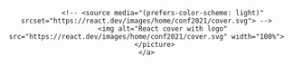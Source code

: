 <!--
**AnthonyBrancato/.github** is a ✨ _special_ ✨ repository because its `profile/README.md` (this file) appears on your GitHub profile.

Here are some ideas to get you started:

- 🔭 I’m currently working on ...
- 🌱 I’m currently learning ...
- 👯 I’m looking to collaborate on ...
- 🤔 I’m looking for help with ...
- 💬 Ask me about ...
- 📫 How to reach me: ...
- 😄 Pronouns: ...
- ⚡ Fun fact: ...
-->
<div align="center">

<!-- <p align="center">
    <a href="https://react.dev">
        <picture>
            <!-- <source media="(prefers-color-scheme: dark)" srcset="https://react.dev/images/home/conf2021/cover.svg"> -->
            <!-- <source media="(prefers-color-scheme: light)" srcset="https://react.dev/images/home/conf2021/cover.svg"> -->
            <img alt="React cover with logo" src="https://react.dev/images/home/conf2021/cover.svg" width="100%">
        </picture>
    </a>
<!-- </p>-->

</div>
